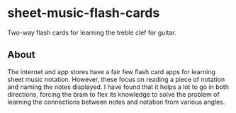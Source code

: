 # sheet-music-flash-cards

Two-way flash cards for learning the treble clef for guitar.

## About

The internet and app stores have a fair few flash card apps for learning sheet music notation.  However, these focus on reading a piece of notation and naming the notes displayed.  I have found that it helps a lot to go in both directions, forcing the brain to flex its knowledge to solve the problem of learning the connections between notes and notation from various angles.
